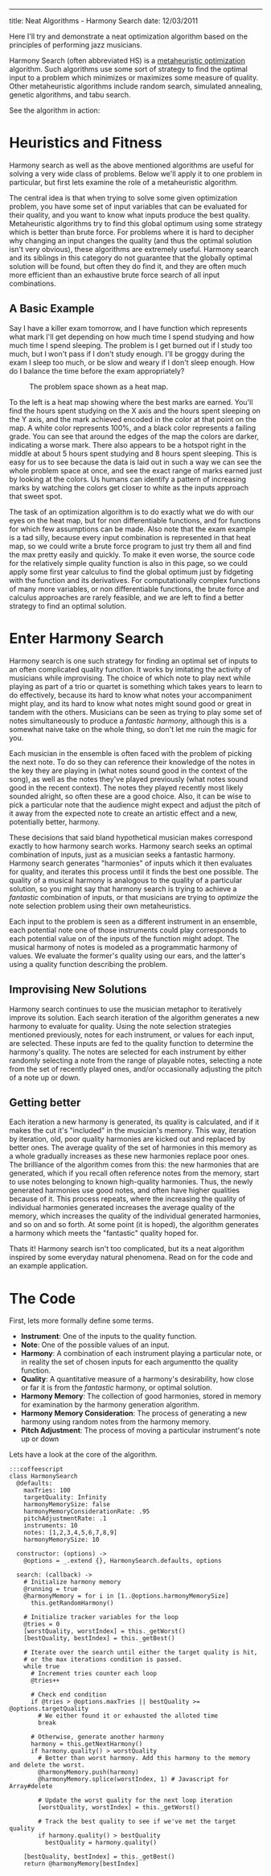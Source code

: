 --- 
title: Neat Algorithms - Harmony Search
date: 12/03/2011

Here I'll try and demonstrate a neat optimization algorithm based on the principles of performing jazz musicians. 

Harmony Search (often abbreviated HS) is a [metaheuristic optimization](http://en.wikipedia.org/wiki/Metaheuristic) algorithm. Such algorithms use some sort of strategy to find the optimal input to a problem which minimizes or maximizes some measure of quality. Other metaheuristic algorithms include random search, simulated annealing, genetic algorithms, and tabu search. 

See the algorithm in action:
<div id="searchVis"></div>

# Heuristics and Fitness

Harmony search as well as the above mentioned algorithms are useful for solving a very wide class of problems. Below we'll apply it to one problem in particular, but first lets examine the role of a metaheuristic algorithm.

The central idea is that when trying to solve some given optimization problem, you have some set of input variables that can be evaluated for their quality, and you want to know what inputs produce the best quality. Metaheuristic algorithms try to find this global optimum using some strategy which is better than brute force. For problems where it is hard to decipher why changing an input changes the quality (and thus the optimal solution isn't very obvious), these algorithms are extremely useful. Harmony search and its siblings in this category do not guarantee that the globally optimal solution will be found, but often they do find it, and they are often much more efficient than an exhaustive brute force search of all input combinations.

## A Basic Example

Say I have a killer exam tomorrow, and I have function which represents what mark I'll get depending on how much time I spend studying and how much time I spend sleeping. The problem is I get burned out if I study too much, but I won't pass if I don't study enough. I'll be groggy during the exam I sleep too much, or be slow and weary if I don't sleep enough. How do I balance the time before the exam appropriately? 

<figure class="big">
  <figcaption>The problem space shown as a heat map.</figcaption>
  <div id="sleepMap"></div>
</figure>

To the left is a heat map showing where the best marks are earned. You'll find the hours spent studying on the X axis and the hours spent sleeping on the Y axis, and the mark achieved encoded in the color at that point on the map. A white color represents 100%, and a black color represents a failing grade. You can see that around the edges of the map the colors are darker, indicating a worse mark. There also appears to be a hotspot right in the middle at about 5 hours spent studying and 8 hours spent sleeping. This is easy for us to see because the data is laid out in such a way we can see the whole problem space at once, and see the exact range of marks earned just by looking at the colors. Us humans can identify a pattern of increasing marks by watching the colors get closer to white as the inputs approach that sweet spot.

The task of an optimization algorithm is to do exactly what we do with our eyes on the heat map, but for non differentiable functions, and for functions for which few assumptions can be made. Also note that the exam example is a tad silly, because every input combination is represented in that heat map, so we could write a brute force program to just try them all and find the max pretty easily and quickly. To make it even worse, the source code for the relatively simple quality function is also in this page, so we could apply some first year calculus to find the global optimum just by fidgeting with the function and its derivatives. For computationally complex functions of many more variables, or non differentiable functions, the brute force and calculus approaches are rarely feasible, and we are left to find a better strategy to find an optimal solution.

# Enter Harmony Search

Harmony search is one such strategy for finding an optimal set of inputs to an often complicated quality function. It works by imitating the activity of musicians while improvising. The choice of which note to play next while playing as part of a trio or quartet is something which takes years to learn to do effectively, because its hard to know what notes your accompaniment might play, and its hard to know what notes might sound good or great in tandem with the others. Musicians can be seen as trying to play some set of notes simultaneously to produce a _fantastic harmony_, although this is a somewhat naive take on the whole thing, so don't let me ruin the magic for you.

Each musician in the ensemble is often faced with the problem of picking the next note. To do so they can reference their knowledge of the notes in the key they are playing in (what notes sound good in the context of the song), as well as the notes they've played previously (what notes sound good in the recent context). The notes they played recently most likely sounded alright, so often these are a good choice. Also, it can be wise to pick a particular note that the audience might expect and adjust the pitch of it away from the expected note to create an artistic effect and a new, potentially better, harmony.

These decisions that said bland hypothetical musician makes correspond exactly to how harmony search works. Harmony search seeks an optimal combination of inputs, just as a musician seeks a fantastic harmony. Harmony search generates "harmonies" of inputs which it then evaluates for quality, and iterates this process until it finds the best one possible. The quality of a musical harmony is analogous to the quality of a particular solution, so you might say that harmony search is trying to achieve a _fantastic_ combination of inputs, or that musicians are trying to _optimize_ the note selection problem using their own metaheuristics.

Each input to the problem is seen as a different instrument in an ensemble, each potential note one of those instruments could play corresponds to each potential value on of the inputs of the function might adopt. The musical harmony of notes is modeled as a programmatic harmony of values. We evaluate the former's quality using our ears, and the latter's using a quality function describing the problem.

## Improvising New Solutions

Harmony search continues to use the musician metaphor to iteratively improve its solution. Each search iteration of the algorithm generates a new harmony to evaluate for quality. Using the note selection strategies mentioned previously, notes for each instrument, or values for each input, are selected. These inputs are fed to the quality function to determine the harmony's quality. The notes are selected for each instrument by either randomly selecting a note from the range of playable notes, selecting a note from the set of recently played ones, and/or occasionally adjusting the pitch of a note up or down.

## Getting better

Each iteration a new harmony is generated, its quality is calculated, and if it makes the cut it's "included" in the musician's memory. This way, iteration by iteration, old, poor quality harmonies are kicked out and replaced by better ones. The average quality of the set of harmonies in this memory as a whole gradually increases as these new harmonies replace poor ones. The brilliance of the algorithm comes from this: the new harmonies that are generated, which if you recall often reference notes from the memory, start to use notes belonging to known high-quality harmonies. Thus, the newly generated harmonies use good notes, and often have higher qualities because of it. This process repeats, where the increasing the quality of individual harmonies generated increases the average quality of the memory, which increases the quality of the individual generated harmonies, and so on and so forth. At some point (it is hoped), the algorithm generates a harmony which meets the "fantastic" quality hoped for.


Thats it! Harmony search isn't too complicated, but its a neat algorithm inspired by some everyday natural phenomena. Read on for the code and an example application. 

# The Code

First, lets more formally define some terms.

 + __Instrument__: One of the inputs to the quality function.
 + __Note__: One of the possible values of an input.
 + __Harmony__: A combination of each instrument playing a particular note, or in reality the set of chosen inputs for each argumentto the quality function.
 + __Quality__: A quantitative measure of a harmony's desirability, how close or far it is from the _fantastic_ harmony, or optimal solution.
 + __Harmony Memory__: The collection of good harmonies, stored in memory for examination by the harmony generation algorithm.
 + __Harmony Memory Consideration__: The process of generating a new harmony using random notes from the harmony memory.
 + __Pitch Adjustment__: The process of moving a particular instrument's note up or down

Lets have a look at the core of the algorithm.

    :::coffeescript
    class HarmonySearch
      @defaults:
        maxTries: 100
        targetQuality: Infinity
        harmonyMemorySize: false
        harmonyMemoryConsiderationRate: .95
        pitchAdjustmentRate: .1
        instruments: 10
        notes: [1,2,3,4,5,6,7,8,9]
        harmonyMemorySize: 10

      constructor: (options) ->
        @options = _.extend {}, HarmonySearch.defaults, options

      search: (callback) ->
        # Initialize harmony memory
        @running = true
        @harmonyMemory = for i in [1..@options.harmonyMemorySize]
          this.getRandomHarmony()

        # Initialize tracker variables for the loop
        @tries = 0
        [worstQuality, worstIndex] = this._getWorst()
        [bestQuality, bestIndex] = this._getBest()

        # Iterate over the search until either the target quality is hit,
        # or the max iterations condition is passed.
        while true
          # Increment tries counter each loop
          @tries++

          # Check end condition
          if @tries > @options.maxTries || bestQuality >= @options.targetQuality
            # We either found it or exhausted the alloted time
            break

          # Otherwise, generate another harmony
          harmony = this.getNextHarmony()
          if harmony.quality() > worstQuality
            # Better than worst harmony. Add this harmony to the memory and delete the worst.
            @harmonyMemory.push(harmony)
            @harmonyMemory.splice(worstIndex, 1) # Javascript for Array#delete

            # Update the worst quality for the next loop iteration
            [worstQuality, worstIndex] = this._getWorst()
            
            # Track the best quality to see if we've met the target quality
            if harmony.quality() > bestQuality
              bestQuality = harmony.quality()
 
        [bestQuality, bestIndex] = this._getBest()
        return @harmonyMemory[bestIndex]

<img src="/images/working.gif" id="status" style="display:none;">
<script type="text/javascript">
  var Harry = {};
</script>

<script src="/js/jquery.hive.js" type="text/javascript"></script>
<script src="/js/underscore.js" type="text/javascript"></script>
<script src="/js/protovis-d3.2.js" type="text/javascript"></script>
<script src="/js/harmonics/harmony.js" type="text/javascript"></script>
<script src="/js/harmonics/harmony_search.js" type="text/javascript"></script>
<script src="/js/harmonics/sudoku_puzzle.js" type="text/javascript"></script>
<script src="/js/harmonics/sudoku_harmony.js" type="text/javascript"></script>
<script src="/js/harmonics/sudoku_visualization.js" type="text/javascript"></script>
<script src="/js/harmonics/sudoku.js" type="text/javascript"></script>
<link href='/css/harmonics.css' rel='stylesheet' type='text/css' /> 

